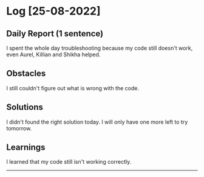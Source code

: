# Log [25-08-2022]
 
## Daily Report (1 sentence)

I spent the whole day troubleshooting because my code still doesn't work, even Aurel, Killian and Shikha helped.

## Obstacles

I still couldn't figure out what is wrong with the code.

## Solutions

I didn't found the right solution today. I will only have one more left to try tomorrow. 
## Learnings

I learned that my code still isn't working correctly.

---